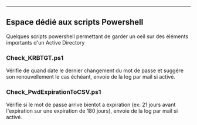 ------------------------------------------------------------------------------------
## Espace dédié aux scripts Powershell

Quelques scripts powershell permettant de garder un oeil sur des éléments importants d'un Active Directory

### Check_KRBTGT.ps1

Vérifie de quand date le dernier changement du mot de passe et suggére son renouvellement le cas échéant, envoie de la log par mail si activé.

### Check_PwdExpirationToCSV.ps1

Vérifie si le mot de passe arrive bientot a expiration (ex: 21 jours avant l'expiration sur une expiration de 180 jours), envoie de la log par mail si activé.

